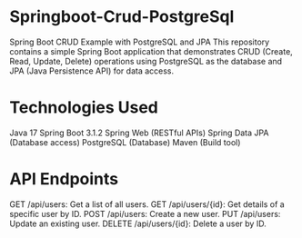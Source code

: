 # Springboot-Crud-PostgreSql

Spring Boot CRUD Example with PostgreSQL and JPA
This repository contains a simple Spring Boot application that demonstrates CRUD (Create, Read, Update, Delete) operations using PostgreSQL as the database and JPA (Java Persistence API) for data access.

# Technologies Used

Java 17
Spring Boot 3.1.2
Spring Web (RESTful APIs)
Spring Data JPA (Database access)
PostgreSQL (Database)
Maven (Build tool)

# API Endpoints

GET /api/users: Get a list of all users.
GET /api/users/{id}: Get details of a specific user by ID.
POST /api/users: Create a new user.
PUT /api/users: Update an existing user.
DELETE /api/users/{id}: Delete a user by ID.
